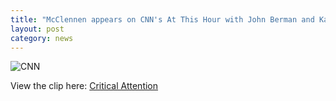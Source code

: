 ```yaml
---
title: "McClennen appears on CNN's At This Hour with John Berman and Kate Bolduan to discuss the premiere of The Late Show with Stephen Colbert"
layout: post
category: news
---
```

![CNN](/assets/img/cnn-photo-500px.jpg)

View the clip here: [Critical Attention](http://beta.criticalmention.com/app/#clip/view?16244582/token/1a038013-af03-4f15-af77-2852ef86755e)
